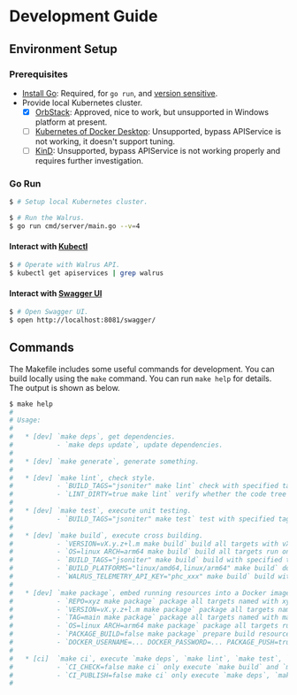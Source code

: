 # Development Guide

## Environment Setup

### Prerequisites

- [Install Go](https://golang.org/doc/install): Required, for `go run`, and [version sensitive](../go.mod).
- Provide local Kubernetes cluster.
    - [x] [OrbStack](https://docs.orbstack.dev/install): Approved, nice to work, but unsupported in Windows platform at
      present.
    - [ ] [Kubernetes of Docker Desktop](https://docs.docker.com/desktop/kubernetes/): Unsupported, bypass APIService is
      not working, it doesn't support tuning.
    - [ ] [KinD](https://kind.sigs.k8s.io/docs/user/quick-start/#installing-with-a-package-manager): Unsupported, bypass
      APIService is not working properly and requires further investigation.

### Go Run

```bash
$ # Setup local Kubernetes cluster.

$ # Run the Walrus.
$ go run cmd/server/main.go --v=4

```

#### Interact with [Kubectl](https://kubernetes.io/docs/tasks/tools/)

```bash
$ # Operate with Walrus API.
$ kubectl get apiservices | grep walrus

```

#### Interact with [Swagger UI](https://github.com/swagger-api/swagger-ui)

```bash
$ # Open Swagger UI.
$ open http://localhost:8081/swagger/

```

## Commands

The Makefile includes some useful commands for development. You can build locally using the `make` command. You can
run `make help` for details. The output is shown as below.

```bash
$ make help
#
# Usage:
#
#   * [dev] `make deps`, get dependencies.
#           - `make deps update`, update dependencies.
#
#   * [dev] `make generate`, generate something.
#
#   * [dev] `make lint`, check style.
#           - `BUILD_TAGS="jsoniter" make lint` check with specified tags.
#           - `LINT_DIRTY=true make lint` verify whether the code tree is dirty.
#
#   * [dev] `make test`, execute unit testing.
#           - `BUILD_TAGS="jsoniter" make test` test with specified tags.
#
#   * [dev] `make build`, execute cross building.
#           - `VERSION=vX.y.z+l.m make build` build all targets with vX.y.z+l.m version.
#           - `OS=linux ARCH=arm64 make build` build all targets run on linux/arm64 arch.
#           - `BUILD_TAGS="jsoniter" make build` build with specified tags.
#           - `BUILD_PLATFORMS="linux/amd64,linux/arm64" make build` do multiple platforms go build.
#           - `WALRUS_TELEMETRY_API_KEY="phc_xxx" make build` build with telemetry api key.
#
#   * [dev] `make package`, embed running resources into a Docker image on one platform.
#           - `REPO=xyz make package` package all targets named with xyz repository.
#           - `VERSION=vX.y.z+l.m make package` package all targets named with vX.y.z-l.m tag.
#           - `TAG=main make package` package all targets named with main tag.
#           - `OS=linux ARCH=arm64 make package` package all targets run on linux/arm64 arch.
#           - `PACKAGE_BUILD=false make package` prepare build resource but disable docker build.
#           - `DOCKER_USERNAME=... DOCKER_PASSWORD=... PACKAGE_PUSH=true make package` execute docker push after build.
#
#   * [ci]  `make ci`, execute `make deps`, `make lint`, `make test`, `make build` and `make package`.
#           - `CI_CHECK=false make ci` only execute `make build` and `make package`.
#           - `CI_PUBLISH=false make ci` only execute `make deps`, `make lint` and `make test`.
#
```
